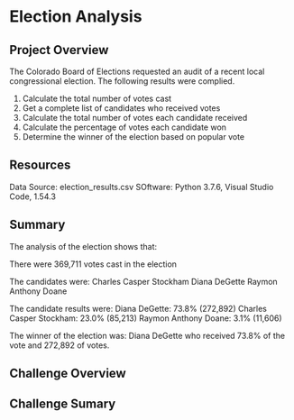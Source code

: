 # Election Analysis

## Project Overview
The Colorado Board of Elections requested an audit of a recent local congressional election. The following results were complied.

1. Calculate the total number of votes cast
2. Get a complete list of candidates who received votes
3. Calculate the total number of votes each candidate received
4. Calculate the percentage of votes each candidate won
5. Determine the winner of the election based on popular vote

## Resources
Data Source: election_results.csv
SOftware: Python 3.7.6, Visual Studio Code, 1.54.3

## Summary
The analysis of the election shows that:

There were 369,711 votes cast in the election

The candidates were:
	Charles Casper Stockham
	Diana DeGette
	Raymon Anthony Doane

The candidate results were:
	Diana DeGette: 73.8% (272,892)
	Charles Casper Stockham: 23.0% (85,213)
	Raymon Anthony Doane: 3.1% (11,606)

The winner of the election was:
	Diana DeGette who received 73.8% of the vote and  272,892 of votes.

## Challenge Overview

## Challenge Sumary
